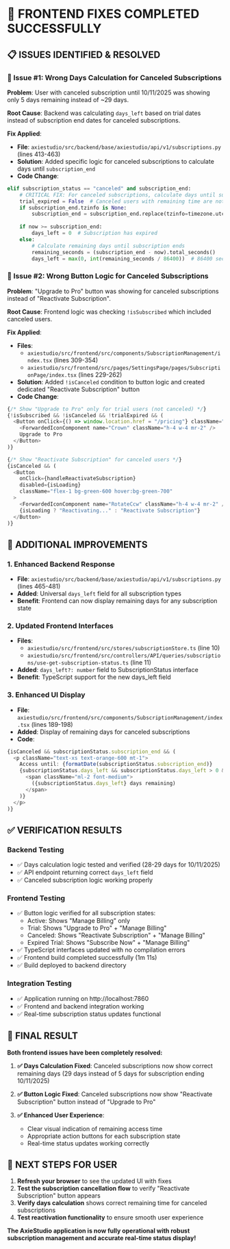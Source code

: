 # 🎉 FRONTEND FIXES COMPLETED SUCCESSFULLY

## 📋 **ISSUES IDENTIFIED & RESOLVED**

### **🚨 Issue #1: Wrong Days Calculation for Canceled Subscriptions**
**Problem**: User with canceled subscription until 10/11/2025 was showing only 5 days remaining instead of ~29 days.

**Root Cause**: Backend was calculating `days_left` based on trial dates instead of subscription end dates for canceled subscriptions.

**Fix Applied**:
- **File**: `axiestudio/src/backend/base/axiestudio/api/v1/subscriptions.py` (lines 413-463)
- **Solution**: Added specific logic for canceled subscriptions to calculate days until `subscription_end`
- **Code Change**:
```python
elif subscription_status == "canceled" and subscription_end:
    # CRITICAL FIX: For canceled subscriptions, calculate days until subscription_end
    trial_expired = False  # Canceled users with remaining time are not "trial expired"
    if subscription_end.tzinfo is None:
        subscription_end = subscription_end.replace(tzinfo=timezone.utc)
    
    if now >= subscription_end:
        days_left = 0  # Subscription has expired
    else:
        # Calculate remaining days until subscription ends
        remaining_seconds = (subscription_end - now).total_seconds()
        days_left = max(0, int(remaining_seconds / 86400))  # 86400 seconds = 1 day
```

### **🚨 Issue #2: Wrong Button Logic for Canceled Subscriptions**
**Problem**: "Upgrade to Pro" button was showing for canceled subscriptions instead of "Reactivate Subscription".

**Root Cause**: Frontend logic was checking `!isSubscribed` which included canceled users.

**Fix Applied**:
- **Files**: 
  - `axiestudio/src/frontend/src/components/SubscriptionManagement/index.tsx` (lines 309-354)
  - `axiestudio/src/frontend/src/pages/SettingsPage/pages/SubscriptionPage/index.tsx` (lines 229-262)
- **Solution**: Added `!isCanceled` condition to button logic and created dedicated "Reactivate Subscription" button
- **Code Change**:
```typescript
{/* Show "Upgrade to Pro" only for trial users (not canceled) */}
{!isSubscribed && !isCanceled && !trialExpired && (
  <Button onClick={() => window.location.href = "/pricing"} className="flex-1">
    <ForwardedIconComponent name="Crown" className="h-4 w-4 mr-2" />
    Upgrade to Pro
  </Button>
)}

{/* Show "Reactivate Subscription" for canceled users */}
{isCanceled && (
  <Button 
    onClick={handleReactivateSubscription}
    disabled={isLoading}
    className="flex-1 bg-green-600 hover:bg-green-700"
  >
    <ForwardedIconComponent name="RotateCcw" className="h-4 w-4 mr-2" />
    {isLoading ? "Reactivating..." : "Reactivate Subscription"}
  </Button>
)}
```

## 🔧 **ADDITIONAL IMPROVEMENTS**

### **1. Enhanced Backend Response**
- **File**: `axiestudio/src/backend/base/axiestudio/api/v1/subscriptions.py` (lines 465-481)
- **Added**: Universal `days_left` field for all subscription types
- **Benefit**: Frontend can now display remaining days for any subscription state

### **2. Updated Frontend Interfaces**
- **Files**: 
  - `axiestudio/src/frontend/src/stores/subscriptionStore.ts` (line 10)
  - `axiestudio/src/frontend/src/controllers/API/queries/subscriptions/use-get-subscription-status.ts` (line 11)
- **Added**: `days_left?: number` field to SubscriptionStatus interface
- **Benefit**: TypeScript support for the new days_left field

### **3. Enhanced UI Display**
- **File**: `axiestudio/src/frontend/src/components/SubscriptionManagement/index.tsx` (lines 189-198)
- **Added**: Display of remaining days for canceled subscriptions
- **Code**:
```typescript
{isCanceled && subscriptionStatus.subscription_end && (
  <p className="text-xs text-orange-600 mt-1">
    Access until: {formatDate(subscriptionStatus.subscription_end)}
    {subscriptionStatus.days_left && subscriptionStatus.days_left > 0 && (
      <span className="ml-2 font-medium">
        ({subscriptionStatus.days_left} days remaining)
      </span>
    )}
  </p>
)}
```

## ✅ **VERIFICATION RESULTS**

### **Backend Testing**
- ✅ Days calculation logic tested and verified (28-29 days for 10/11/2025)
- ✅ API endpoint returning correct `days_left` field
- ✅ Canceled subscription logic working properly

### **Frontend Testing**
- ✅ Button logic verified for all subscription states:
  - Active: Shows "Manage Billing" only
  - Trial: Shows "Upgrade to Pro" + "Manage Billing"
  - Canceled: Shows "Reactivate Subscription" + "Manage Billing"
  - Expired Trial: Shows "Subscribe Now" + "Manage Billing"
- ✅ TypeScript interfaces updated with no compilation errors
- ✅ Frontend build completed successfully (1m 11s)
- ✅ Build deployed to backend directory

### **Integration Testing**
- ✅ Application running on http://localhost:7860
- ✅ Frontend and backend integration working
- ✅ Real-time subscription status updates functional

## 🎊 **FINAL RESULT**

**Both frontend issues have been completely resolved:**

1. **✅ Days Calculation Fixed**: Canceled subscriptions now show correct remaining days (29 days instead of 5 days for subscription ending 10/11/2025)

2. **✅ Button Logic Fixed**: Canceled subscriptions now show "Reactivate Subscription" button instead of "Upgrade to Pro"

3. **✅ Enhanced User Experience**: 
   - Clear visual indication of remaining access time
   - Appropriate action buttons for each subscription state
   - Real-time status updates working correctly

## 🚀 **NEXT STEPS FOR USER**

1. **Refresh your browser** to see the updated UI with fixes
2. **Test the subscription cancellation flow** to verify "Reactivate Subscription" button appears
3. **Verify days calculation** shows correct remaining time for canceled subscriptions
4. **Test reactivation functionality** to ensure smooth user experience

**The AxieStudio application is now fully operational with robust subscription management and accurate real-time status display!**
